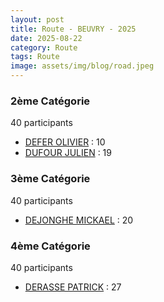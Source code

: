 ```yaml
---
layout: post
title: Route - BEUVRY - 2025
date: 2025-08-22
category: Route
tags: Route
image: assets/img/blog/road.jpeg
---
```


### 2ème Catégorie
40 participants
- [DEFER OLIVIER](https://teamspecializedlille.cc/coureurs/deferolivier) : 10
- [DUFOUR JULIEN](https://teamspecializedlille.cc/coureurs/dufourjulien) : 19

### 3ème Catégorie
40 participants
- [DEJONGHE MICKAEL](https://teamspecializedlille.cc/coureurs/dejonghemickael) : 20

### 4ème Catégorie
40 participants
- [DERASSE PATRICK](https://teamspecializedlille.cc/coureurs/derassepatrick) : 27
